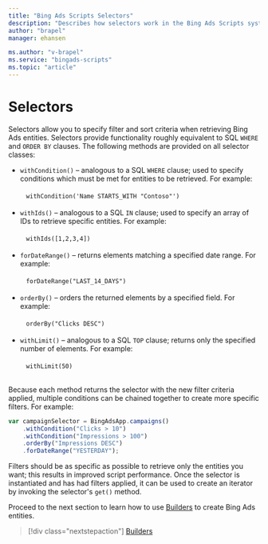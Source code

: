 ```yaml
---
title: "Bing Ads Scripts Selectors"
description: "Describes how selectors work in the Bing Ads Scripts system."
author: "brapel"
manager: ehansen

ms.author: "v-brapel"
ms.service: "bingads-scripts"
ms.topic: "article"
---
```


# Selectors

Selectors allow you to specify filter and sort criteria when retrieving Bing Ads entities.  Selectors provide functionality roughly equivalent to SQL `WHERE` and `ORDER BY` clauses. The following methods are provided on all selector classes:

- <code>withCondition()</code> – analogous to a SQL `WHERE` clause; used to specify conditions which must be met for entities to be retrieved. For example:<br /><br />
    &nbsp;&nbsp;&nbsp;`withCondition('Name STARTS_WITH "Contoso"')`<br /><br />
- <code>withIds()</code> – analogous to a SQL `IN` clause; used to specify an array of IDs to retrieve specific entities. For example:<br /><br />
    &nbsp;&nbsp;&nbsp;`withIds([1,2,3,4])`<br /><br />
- <code>forDateRange()</code> – returns elements matching a specified date range. For example:<br /><br />
    &nbsp;&nbsp;&nbsp;`forDateRange("LAST_14_DAYS")`<br /><br />
- <code>orderBy()</code> – orders the returned elements by a specified field. For example:<br /><br />
    &nbsp;&nbsp;&nbsp;`orderBy("Clicks DESC")`<br /><br />
- <code>withLimit()</code> – analogous to a SQL `TOP` clause; returns only the specified number of elements. For example:<br /><br />
    &nbsp;&nbsp;&nbsp;`withLimit(50)`<br /><br />

Because each method returns the selector with the new filter criteria applied, multiple conditions can be chained together to create more specific filters. For example:

```javascript
var campaignSelector = BingAdsApp.campaigns()
    .withCondition("Clicks > 10")
    .withCondition("Impressions > 100")
    .orderBy("Impressions DESC")
    .forDateRange("YESTERDAY");
```

Filters should be as specific as possible to retrieve only the entities you want; this results in improved script performance. Once the selector is instantiated and has had filters applied, it can be used to create an iterator by invoking the selector's `get()` method.

Proceed to the next section to learn how to use [Builders](./builders) to create Bing Ads entities.
> [!div class="nextstepaction"]
> [Builders](./builders)
